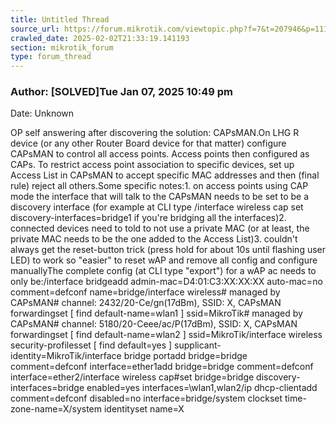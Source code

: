 ```yaml
---
title: Untitled Thread
source_url: https://forum.mikrotik.com/viewtopic.php?f=7&t=207946&p=1118048#p1118048
crawled_date: 2025-02-02T21:33:19.141193
section: mikrotik_forum
type: forum_thread
---
```


### Author: [SOLVED]Tue Jan 07, 2025 10:49 pm
Date: Unknown

OP self answering after discovering the solution: CAPsMAN.On LHG R device (or any other Router Board device for that matter) configure CAPsMAN to control all access points. Access points then configured as CAPs. To restrict access point association to specific devices, set up Access List in CAPsMAN to accept specific MAC addresses and then (final rule) reject all others.Some specific notes:1. on access points using CAP mode the interface that will talk to the CAPsMAN needs to be set to be a discovery interface (for example at CLI type /interface wireless cap set discovery-interfaces=bridge1 if you're bridging all the interfaces)2. connected devices need to told to not use a private MAC (or at least, the private MAC needs to be the one added to the Access List)3. couldn't always get the reset-button trick (press hold for about 10s until flashing user LED) to work so "easier" to reset wAP and remove all config and configure manuallyThe complete config (at CLI type "export") for a wAP ac needs to only be:/interface bridgeadd admin-mac=D4:01:C3:XX:XX:XX auto-mac=no comment=defconf name=bridge/interface wireless# managed by CAPsMAN# channel: 2432/20-Ce/gn(17dBm), SSID: X, CAPsMAN forwardingset [ find default-name=wlan1 ] ssid=MikroTik# managed by CAPsMAN# channel: 5180/20-Ceee/ac/P(17dBm), SSID: X, CAPsMAN forwardingset [ find default-name=wlan2 ] ssid=MikroTik/interface wireless security-profilesset [ find default=yes ] supplicant-identity=MikroTik/interface bridge portadd bridge=bridge comment=defconf interface=ether1add bridge=bridge comment=defconf interface=ether2/interface wireless cap#set bridge=bridge discovery-interfaces=bridge enabled=yes interfaces=\wlan1,wlan2/ip dhcp-clientadd comment=defconf disabled=no interface=bridge/system clockset time-zone-name=X/system identityset name=X

